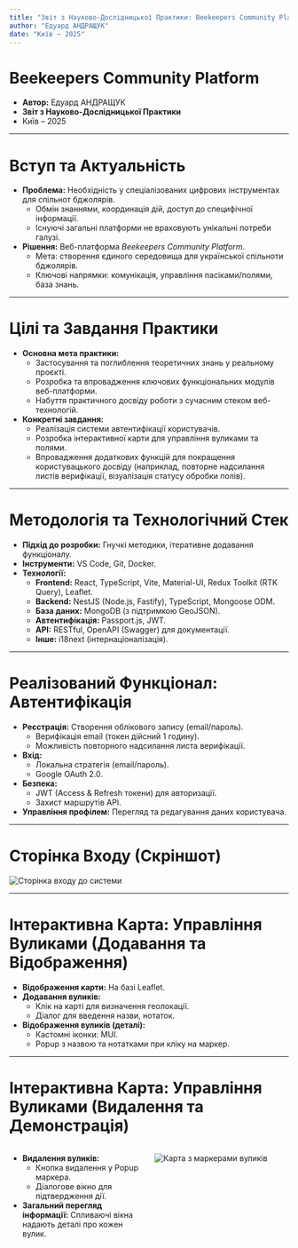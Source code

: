 ```yaml
---
title: "Звіт з Науково-Дослідницької Практики: Beekeepers Community Platform"
author: "Едуард АНДРАЩУК"
date: "Київ – 2025"
---
```


<style>
.two-col-container {
  display: flex;
  width: 100%;
  height: calc(100% - 60px); /* Adjust height if title takes more space */
  align-items: stretch; 
  gap: 20px; 
}
.two-col-container > div {
  flex: 1; 
  overflow: auto; /* Allow scrolling for text if it overflows */
}
.two-col-container img {
  max-width: 100%;
  max-height: 100%;
  object-fit: contain; 
  display: block; 
  margin: auto; 
}
</style>

# Beekeepers Community Platform

*   **Автор:** Едуард АНДРАЩУК
*   **Звіт з Науково-Дослідницької Практики**
*   Київ – 2025

---

# Вступ та Актуальність

*   **Проблема:** Необхідність у спеціалізованих цифрових інструментах для спільнот бджолярів.
    *   Обмін знаннями, координація дій, доступ до специфічної інформації.
    *   Існуючі загальні платформи не враховують унікальні потреби галузі.
*   **Рішення:** Веб-платформа *Beekeepers Community Platform*.
    *   Мета: створення єдиного середовища для української спільноти бджолярів.
    *   Ключові напрямки: комунікація, управління пасіками/полями, база знань.

---

# Цілі та Завдання Практики

*   **Основна мета практики:**
    *   Застосування та поглиблення теоретичних знань у реальному проєкті.
    *   Розробка та впровадження ключових функціональних модулів веб-платформи.
    *   Набуття практичного досвіду роботи з сучасним стеком веб-технологій.
*   **Конкретні завдання:**
    *   Реалізація системи автентифікації користувачів.
    *   Розробка інтерактивної карти для управління вуликами та полями.
    *   Впровадження додаткових функцій для покращення користувацького досвіду (наприклад, повторне надсилання листів верифікації, візуалізація статусу обробки полів).

---

# Методологія та Технологічний Стек

*   **Підхід до розробки:** Гнучкі методики, ітеративне додавання функціоналу.
*   **Інструменти:** VS Code, Git, Docker.
*   **Технології:**
    *   **Frontend:** React, TypeScript, Vite, Material-UI, Redux Toolkit (RTK Query), Leaflet.
    *   **Backend:** NestJS (Node.js, Fastify), TypeScript, Mongoose ODM.
    *   **База даних:** MongoDB (з підтримкою GeoJSON).
    *   **Автентифікація:** Passport.js, JWT.
    *   **API:** RESTful, OpenAPI (Swagger) для документації.
    *   **Інше:** i18next (інтернаціоналізація).

---

# Реалізований Функціонал: Автентифікація

*   **Реєстрація:** Створення облікового запису (email/пароль).
    *   Верифікація email (токен дійсний 1 годину).
    *   Можливість повторного надсилання листа верифікації.
*   **Вхід:**
    *   Локальна стратегія (email/пароль).
    *   Google OAuth 2.0.
*   **Безпека:**
    *   JWT (Access & Refresh токени) для авторизації.
    *   Захист маршрутів API.
*   **Управління профілем:** Перегляд та редагування даних користувача.

---

# Сторінка Входу (Скріншот)

![Сторінка входу до системи](images/Знімок%20екрана%202025-05-14%20о%2015.22.34.png "width=900px") 
<!-- You can adjust the width here if needed, or remove it for Marp's default full-width image on a blank slide -->

---

# Інтерактивна Карта: Управління Вуликами (Додавання та Відображення)

*   **Відображення карти:** На базі Leaflet.
*   **Додавання вуликів:**
    *   Клік на карті для визначення геолокації.
    *   Діалог для введення назви, нотаток.
*   **Відображення вуликів (деталі):**
    *   Кастомні іконки: MUI.
    *   Popup з назвою та нотатками при кліку на маркер.

---

# Інтерактивна Карта: Управління Вуликами (Видалення та Демонстрація)

<div class="two-col-container">
  <div class="slide-text-content">

*   **Видалення вуликів:**
    *   Кнопка видалення у Popup маркера.
    *   Діалогове вікно для підтвердження дії.
*   **Загальний перегляд інформації:** Спливаючі вікна надають деталі про кожен вулик.

  </div>
  <div class="slide-image-content">

![Карта з маркерами вуликів](images/map_hives_demo.png)

  </div>
</div>

---

# Інтерактивна Карта: Поля (Додавання та Редагування)

<div class="two-col-container">
  <div class="slide-image-content">

![Карта з полями різного кольору](images/map_fields_demo.png)

  </div>
  <div class="slide-text-content">

*   **Додавання полів:**
    Малювання полігонів на карті.
*   **Редагування метаданих полів:**
    Кнопка редагування у Popup поля.
*   **Візуалізація статусу обробки:**
    Динамічне фарбування полігонів:
    Червоний - обробка поля сьогодні,
    Помаранчевий - скоро,
    Синій - колір за замовчуванням.

  </div>
</div>

---

# Інші Реалізовані Аспекти

*   **Інтернаціоналізація (i18next):** Підтримка української та англійської мов інтерфейсу.
*   **Управління станом API (RTK Query):** Ефективна взаємодія з бекендом, кешування, обробка станів завантаження/помилок для картографічних об'єктів.
*   **Налаштування email-сервісу (Mailgun):** Конфігурація DNS (SPF, DKIM, DMARC) для надійної доставки транзакційних листів.

---

# Ключові Технічні Рішення та Виклики

*   **Кастомні іконки на Leaflet карті:**
    *   Завдання: Використати MUI іконки як маркери.
    *   Рішення: `ReactDOMServer.renderToString(<MUI_Icon />)` + `L.divIcon`.
*   **Динамічне оновлення стилів об'єктів на карті:**
    *   Завдання: Змінювати колір полів залежно від дат.
    *   Рішення: Клієнтська логіка (`getFieldTreatmentStatus`), оновлення `pathOptions` для `Polygon`.
*   **Управління станом для інтерактивних діалогів:**
    *   Завдання: Керування станом відкриття/закриття, даними форм для додавання/редагування/видалення.
    *   Рішення: React `useState` для локального стану компонентів, передача даних через props.

---
# Результати Практики та Набуті Навички
*   **Основні результати:**
    *   Реалізовано ключовий функціонал для інтерактивної карти (CRUD для вуликів та полів, візуалізація обробок).
    *   Розроблену зручну сучасну систему автентифікації.
*   **Набуті навички:**
    *   **Frontend:** Поглиблена робота з React, Leaflet, Material-UI, RTK Query.
    *   **Backend:** Розуміння взаємодії з NestJS API, обробка запитів, робота з DTO.
    *   **Full-stack:** Досвід розробки та інтеграції клієнтської та серверної частин.
    *   **Інструменти:** Ефективне використання Git, Docker, Vite.
    *   **Problem-solving:** Аналіз та вирішення технічних проблем, налагодження коду, робота з документацією.

---

# Висновки та Подальший Розвиток Платформи

*   **Висновки:**
    *   Розроблена інтерактивна карта та платформа *Beekeepers Community Platform* загалом є цінним інструментом для бджолярів.
    *   Практика дозволила застосувати теоретичні знання та отримати важливий практичний досвід.
*   **Можливі напрямки подальшого розвитку (з фокусом на карті та суміжних функціях):**
    *   Реалізація фільтрації та редагування об'єктів на карті.
    *   Система сповіщень про обробку полів поблизу пасік.
    *   Додавання аналітичних шарів на карту (типи медоносів, погодні дані).
    *   Подальше розширення функціоналу форумів та бази знань.

---

# Дякую за увагу!

*   **Питання?**
*   Ознайомитися з продуктом: https://beekeepers-frontend.onrender.com/

